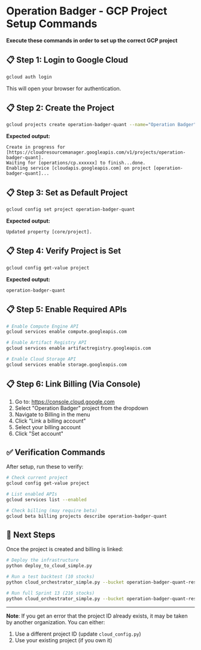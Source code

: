 # Operation Badger - GCP Project Setup Commands

**Execute these commands in order to set up the correct GCP project**

## 📋 Step 1: Login to Google Cloud
```bash
gcloud auth login
```
This will open your browser for authentication.

## 📋 Step 2: Create the Project
```bash
gcloud projects create operation-badger-quant --name="Operation Badger"
```

**Expected output:**
```
Create in progress for [https://cloudresourcemanager.googleapis.com/v1/projects/operation-badger-quant].
Waiting for [operations/cp.xxxxxx] to finish...done.
Enabling service [cloudapis.googleapis.com] on project [operation-badger-quant]...
```

## 📋 Step 3: Set as Default Project
```bash
gcloud config set project operation-badger-quant
```

**Expected output:**
```
Updated property [core/project].
```

## 📋 Step 4: Verify Project is Set
```bash
gcloud config get-value project
```

**Expected output:**
```
operation-badger-quant
```

## 📋 Step 5: Enable Required APIs
```bash
# Enable Compute Engine API
gcloud services enable compute.googleapis.com

# Enable Artifact Registry API
gcloud services enable artifactregistry.googleapis.com

# Enable Cloud Storage API
gcloud services enable storage.googleapis.com
```

## 📋 Step 6: Link Billing (Via Console)
1. Go to: https://console.cloud.google.com
2. Select "Operation Badger" project from the dropdown
3. Navigate to Billing in the menu
4. Click "Link a billing account"
5. Select your billing account
6. Click "Set account"

## ✅ Verification Commands

After setup, run these to verify:

```bash
# Check current project
gcloud config get-value project

# List enabled APIs
gcloud services list --enabled

# Check billing (may require beta)
gcloud beta billing projects describe operation-badger-quant
```

## 🚀 Next Steps

Once the project is created and billing is linked:

```bash
# Deploy the infrastructure
python deploy_to_cloud_simple.py

# Run a test backtest (10 stocks)
python cloud_orchestrator_simple.py --bucket operation-badger-quant-results --test-run

# Run full Sprint 13 (216 stocks)
python cloud_orchestrator_simple.py --bucket operation-badger-quant-results
```

---

**Note**: If you get an error that the project ID already exists, it may be taken by another organization. You can either:
1. Use a different project ID (update `cloud_config.py`)
2. Use your existing project (if you own it)